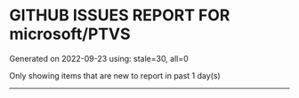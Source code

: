 
# GITHUB ISSUES REPORT FOR microsoft/PTVS


Generated on 2022-09-23 using: stale=30, all=0


Only showing items that are new to report in past 1 day(s)


---
